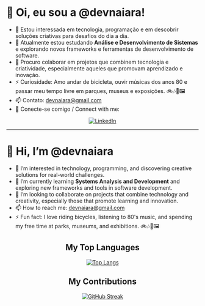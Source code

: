 # 👋 Oi, eu sou a @devnaiara!  

- 👀 Estou interessada em tecnologia, programação e em descobrir soluções criativas para desafios do dia a dia.  
- 🌱 Atualmente estou estudando **Análise e Desenvolvimento de Sistemas** e explorando novos frameworks e ferramentas de desenvolvimento de software.  
- 💞️ Procuro colaborar em projetos que combinem tecnologia e criatividade, especialmente aqueles que promovam aprendizado e inovação.  
- ⚡ Curiosidade: Amo andar de bicicleta, ouvir músicas dos anos 80 e passar meu tempo livre em parques, museus e exposições. 🚲🎶🌳🖼️
- 📫 Contato: devnaiara@gmail.com
- 🔗 Conecte-se comigo / Connect with me:

<div align="center">
  <a href="https://www.linkedin.com/in/naiara-paula-costa/" target="_blank">
    <img src="https://img.shields.io/badge/LinkedIn-0077B5?style=for-the-badge&logo=linkedin&logoColor=white" alt="LinkedIn">
  </a>
</div>

---
# 👋 Hi, I’m @devnaiara  

- 👀 I’m interested in technology, programming, and discovering creative solutions for real-world challenges.  
- 🌱 I’m currently learning **Systems Analysis and Development** and exploring new frameworks and tools in software development.  
- 💞️ I’m looking to collaborate on projects that combine technology and creativity, especially those that promote learning and innovation.  
- 📫 How to reach me: devnaiara@gmail.com
- ⚡ Fun fact: I love riding bicycles, listening to 80's music, and spending my free time at parks, museums, and exhibitions. 🚲🎶🌳🖼️
  
<div align="center">

## My Top Languages

<div align="center">

[![Top Langs](https://github-readme-stats.vercel.app/api/top-langs/?username=devnaiara&layout=compact&theme=radical&hide_border=true)](https://github.com/anuraghazra/github-readme-stats)

</div>


## My Contributions

<div align="center">

[![GitHub Streak](https://streak-stats.demolab.com?user=devnaiara&theme=radical&hide_border=true)](https://git.io/streak-stats)

</div>



